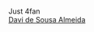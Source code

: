 ###
Just 4fan
<br/>
<a href="https://www.linkedin.com/in/davi-almeida-b0335024a/">Davi de Sousa Almeida</a>

<div style="display: inline-block;">
  


</div>




